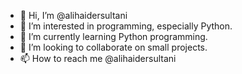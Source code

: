 - 👋 Hi, I’m @alihaidersultani
- 👀 I’m interested in programming, especially Python.
- 🌱 I’m currently learning Python programming.
- 💞️ I’m looking to collaborate on small projects.
- 📫 How to reach me @alihaidersultani
